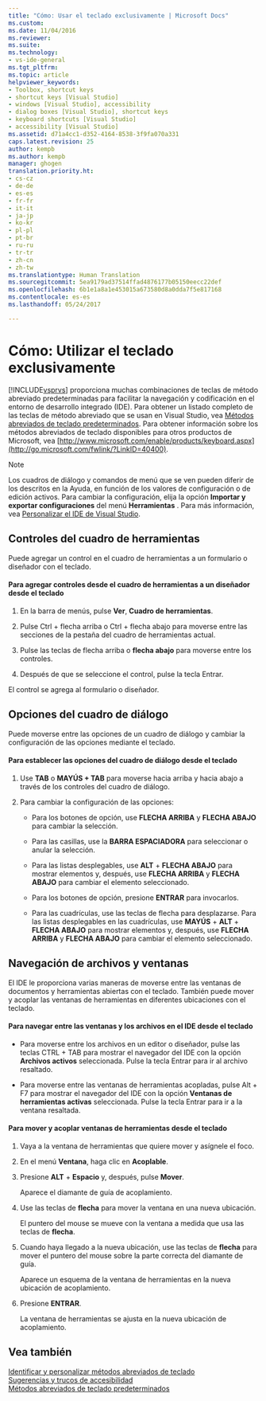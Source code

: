 ```yaml
---
title: "Cómo: Usar el teclado exclusivamente | Microsoft Docs"
ms.custom: 
ms.date: 11/04/2016
ms.reviewer: 
ms.suite: 
ms.technology:
- vs-ide-general
ms.tgt_pltfrm: 
ms.topic: article
helpviewer_keywords:
- Toolbox, shortcut keys
- shortcut keys [Visual Studio]
- windows [Visual Studio], accessibility
- dialog boxes [Visual Studio], shortcut keys
- keyboard shortcuts [Visual Studio]
- accessibility [Visual Studio]
ms.assetid: d71a4cc1-d352-4164-8538-3f9fa070a331
caps.latest.revision: 25
author: kempb
ms.author: kempb
manager: ghogen
translation.priority.ht:
- cs-cz
- de-de
- es-es
- fr-fr
- it-it
- ja-jp
- ko-kr
- pl-pl
- pt-br
- ru-ru
- tr-tr
- zh-cn
- zh-tw
ms.translationtype: Human Translation
ms.sourcegitcommit: 5ea9179ad37514ffad4876177b05150eecc22def
ms.openlocfilehash: 6b1e1a8a1e453015a673580d8a0dda7f5e817168
ms.contentlocale: es-es
ms.lasthandoff: 05/24/2017

---
```

# <a name="how-to-use-the-keyboard-exclusively"></a>Cómo: Utilizar el teclado exclusivamente
[!INCLUDE[vsprvs](../../code-quality/includes/vsprvs_md.md)] proporciona muchas combinaciones de teclas de método abreviado predeterminadas para facilitar la navegación y codificación en el entorno de desarrollo integrado (IDE). Para obtener un listado completo de las teclas de método abreviado que se usan en Visual Studio, vea [Métodos abreviados de teclado predeterminados](../../ide/default-keyboard-shortcuts-in-visual-studio.md). Para obtener información sobre los métodos abreviados de teclado disponibles para otros productos de Microsoft, vea [http://www.microsoft.com/enable/products/keyboard.aspx](http://go.microsoft.com/fwlink/?LinkID=40400).  
  
> [!NOTE]
>  Los cuadros de diálogo y comandos de menú que se ven pueden diferir de los descritos en la Ayuda, en función de los valores de configuración o de edición activos. Para cambiar la configuración, elija la opción **Importar y exportar configuraciones** del menú **Herramientas** . Para más información, vea [Personalizar el IDE de Visual Studio](../../ide/personalizing-the-visual-studio-ide.md).  
  
## <a name="toolbox-controls"></a>Controles del cuadro de herramientas  
 Puede agregar un control en el cuadro de herramientas a un formulario o diseñador con el teclado.  
  
#### <a name="to-add-controls-from-the-toolbox-to-a-designer-from-the-keyboard"></a>Para agregar controles desde el cuadro de herramientas a un diseñador desde el teclado  
  
1.  En la barra de menús, pulse **Ver**, **Cuadro de herramientas**.  
  
2.  Pulse Ctrl + flecha arriba o Ctrl + flecha abajo para moverse entre las secciones de la pestaña del cuadro de herramientas actual.  
  
3.  Pulse las teclas de flecha arriba o **flecha abajo** para moverse entre los controles.  
  
4.  Después de que se seleccione el control, pulse la tecla Entrar.  
  
 El control se agrega al formulario o diseñador.  
  
## <a name="dialog-box-options"></a>Opciones del cuadro de diálogo  
 Puede moverse entre las opciones de un cuadro de diálogo y cambiar la configuración de las opciones mediante el teclado.  
  
#### <a name="to-set-dialog-box-options-from-the-keyboard"></a>Para establecer las opciones del cuadro de diálogo desde el teclado  
  
1.  Use **TAB** o **MAYÚS + TAB** para moverse hacia arriba y hacia abajo a través de los controles del cuadro de diálogo.  
  
2.  Para cambiar la configuración de las opciones:  
  
    -   Para los botones de opción, use **FLECHA ARRIBA** y **FLECHA ABAJO** para cambiar la selección.  
  
    -   Para las casillas, use la **BARRA ESPACIADORA** para seleccionar o anular la selección.  
  
    -   Para las listas desplegables, use **ALT** + **FLECHA ABAJO** para mostrar elementos y, después, use **FLECHA ARRIBA** y **FLECHA ABAJO** para cambiar el elemento seleccionado.  
  
    -   Para los botones de opción, presione **ENTRAR** para invocarlos.  
  
    -   Para las cuadrículas, use las teclas de flecha para desplazarse. Para las listas desplegables en las cuadrículas, use **MAYÚS** + **ALT** + **FLECHA ABAJO** para mostrar elementos y, después, use **FLECHA ARRIBA** y **FLECHA ABAJO** para cambiar el elemento seleccionado.  
  
## <a name="window-and-file-navigation"></a>Navegación de archivos y ventanas  
 El IDE le proporciona varias maneras de moverse entre las ventanas de documentos y herramientas abiertas con el teclado. También puede mover y acoplar las ventanas de herramientas en diferentes ubicaciones con el teclado.  
  
#### <a name="to-navigate-among-windows-and-files-in-the-ide-from-the-keyboard"></a>Para navegar entre las ventanas y los archivos en el IDE desde el teclado  
  
-   Para moverse entre los archivos en un editor o diseñador, pulse las teclas CTRL + TAB para mostrar el navegador del IDE con la opción **Archivos activos** seleccionada. Pulse la tecla Entrar para ir al archivo resaltado.  
  
-   Para moverse entre las ventanas de herramientas acopladas, pulse Alt + F7 para mostrar el navegador del IDE con la opción **Ventanas de herramientas activas** seleccionada. Pulse la tecla Entrar para ir a la ventana resaltada.  
  
#### <a name="to-move-and-dock-tool-windows-from-the-keyboard"></a>Para mover y acoplar ventanas de herramientas desde el teclado  
  
1.  Vaya a la ventana de herramientas que quiere mover y asígnele el foco.  
  
2.  En el menú **Ventana**, haga clic en **Acoplable**.  
  
3.  Presione **ALT** + **Espacio** y, después, pulse **Mover**.  
  
     Aparece el diamante de guía de acoplamiento.  
  
4.  Use las teclas de **flecha** para mover la ventana en una nueva ubicación.  
  
     El puntero del mouse se mueve con la ventana a medida que usa las teclas de **flecha**.  
  
5.  Cuando haya llegado a la nueva ubicación, use las teclas de **flecha** para mover el puntero del mouse sobre la parte correcta del diamante de guía.  
  
     Aparece un esquema de la ventana de herramientas en la nueva ubicación de acoplamiento.  
  
6.  Presione **ENTRAR**.  
  
     La ventana de herramientas se ajusta en la nueva ubicación de acoplamiento.  
  
## <a name="see-also"></a>Vea también  
 [Identificar y personalizar métodos abreviados de teclado](../../ide/identifying-and-customizing-keyboard-shortcuts-in-visual-studio.md)   
 [Sugerencias y trucos de accesibilidad](../../ide/reference/accessibility-tips-and-tricks.md)   
 [Métodos abreviados de teclado predeterminados](../../ide/default-keyboard-shortcuts-in-visual-studio.md)
